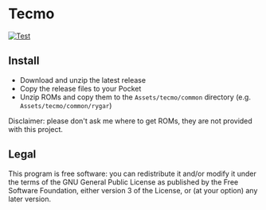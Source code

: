 # Tecmo

[![Test](https://github.com/nullobject/openfpga-tecmo/actions/workflows/test.yml/badge.svg)](https://github.com/nullobject/openfpga-tecmo/actions/workflows/test.yml)

## Install

* Download and unzip the latest release
* Copy the release files to your Pocket
* Unzip ROMs and copy them to the `Assets/tecmo/common` directory (e.g. `Assets/tecmo/common/rygar`)

Disclaimer: please don't ask me where to get ROMs, they are not provided with this project.

## Legal

This program is free software: you can redistribute it and/or modify it under the terms of the GNU General Public License as published by the Free Software Foundation, either version 3 of the License, or (at your option) any later version.

